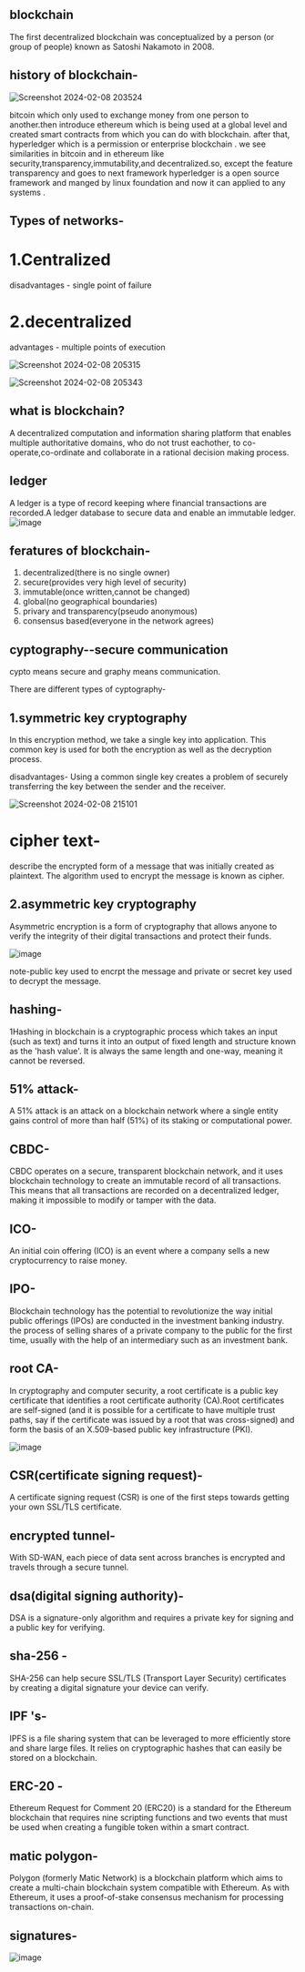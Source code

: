 ## blockchain

The first decentralized blockchain was conceptualized by a person (or group of people) known as Satoshi Nakamoto in 2008.

## history of blockchain-

![Screenshot 2024-02-08 203524](https://github.com/Riyatomar14/blockchain/assets/143107173/a465db94-6530-4d76-b3a5-c22baa83ef9f)

bitcoin which only used to exchange money from one person to another.then introduce ethereum which is being used at a global level and created smart contracts from which you can do with blockchain. after that, hyperledger which is a permission or enterprise blockchain . we see similarities in bitcoin and in ethereum like security,transparency,immutability,and decentralized.so, except the feature transparency and goes to next framework hyperledger is a open source framework and manged by linux foundation and now it can applied to any systems .

## Types of networks-

# 1.Centralized

disadvantages - single point of failure

# 2.decentralized

advantages - multiple points of execution 

![Screenshot 2024-02-08 205315](https://github.com/Riyatomar14/blockchain/assets/143107173/18cce2a2-2801-461e-a2d5-5f2d665604fb)

![Screenshot 2024-02-08 205343](https://github.com/Riyatomar14/blockchain/assets/143107173/4dfc60e6-6bfb-4b1a-9c3e-57ce8d76e4f4)

## what is blockchain?

A decentralized computation and information sharing platform that enables multiple authoritative domains, who do not trust eachother, to co-operate,co-ordinate and collaborate in a rational decision making process.

## ledger

A ledger is a type of record keeping where financial transactions are recorded.A ledger database to secure data and enable an immutable ledger.
![image](https://github.com/Riyatomar14/blockchain/assets/143107173/35bda7cb-8325-4fad-9d71-8eb73eaf668d)

## feratures of blockchain-

1. decentralized(there is no single owner)
2. secure(provides very high level of security)
3. immutable(once written,cannot be changed)
4. global(no geographical boundaries)
5. privary and transparency(pseudo anonymous)
6. consensus based(everyone in the network agrees)

## cyptography--secure communication

cypto means secure and graphy means communication. 

There are different types of cyptography-

## 1.symmetric key cryptography

 In this encryption method, we take a single key into application. This common key is used for both the encryption as well as the decryption process. 

 disadvantages-  Using a common single key creates a problem of securely transferring the key between the sender and the receiver.
 
![Screenshot 2024-02-08 215101](https://github.com/Riyatomar14/blockchain/assets/143107173/0eb4cff4-4f82-4bdf-a7cf-2fab3bfd47f3)

# cipher text-

describe the encrypted form of a message that was initially created as plaintext. The algorithm used to encrypt the message is known as cipher. 

## 2.asymmetric key cryptography

Asymmetric encryption is a form of cryptography that allows anyone to verify the integrity of their digital transactions and protect their funds. 

![image](https://github.com/Riyatomar14/blockchain/assets/143107173/fca01a5b-f751-4e5c-b95d-bc4d88efb400)

note-public key used to encrpt the message and private or secret key used to decrypt  the message.

## hashing-

1Hashing in blockchain is a cryptographic process which takes an input (such as text) and turns it into an output of fixed length and structure known as the 'hash value'. It is always the same length and one-way, meaning it cannot be reversed.

## 51% attack-

A 51% attack is an attack on a blockchain network where a single entity gains control of more than half (51%) of its staking or computational power. 

## CBDC-

CBDC operates on a secure, transparent blockchain network, and it uses blockchain technology to create an immutable record of all transactions. This means that all transactions are recorded on a decentralized ledger, making it impossible to modify or tamper with the data.

## ICO-

An initial coin offering (ICO) is an event where a company sells a new cryptocurrency to raise money.

## IPO-

Blockchain technology has the potential to revolutionize the way initial public offerings (IPOs) are conducted in the investment banking industry. 
the process of selling shares of a private company to the public for the first time, usually with the help of an intermediary such as an investment bank.

## root CA-

In cryptography and computer security, a root certificate is a public key certificate that identifies a root certificate authority (CA).Root certificates are self-signed (and it is possible for a certificate to have multiple trust paths, say if the certificate was issued by a root that was cross-signed) and form the basis of an X.509-based public key infrastructure (PKI). 

![image](https://github.com/Riyatomar14/blockchain/assets/143107173/57258e31-a5f4-4b8d-968c-edf4d07619ea)


## CSR(certificate signing request)-

A certificate signing request (CSR) is one of the first steps towards getting your own SSL/TLS certificate.

## encrypted tunnel-

With SD-WAN, each piece of data sent across branches is encrypted and travels through a secure tunnel.

## dsa(digital signing authority)-

DSA is a signature-only algorithm and requires a private key for signing and a public key for verifying. 

## sha-256 -

SHA-256 can help secure SSL/TLS (Transport Layer Security) certificates by creating a digital signature your device can verify. 

## IPF 's-

IPFS is a file sharing system that can be leveraged to more efficiently store and share large files. It relies on cryptographic hashes that can easily be stored on a blockchain.

## ERC-20 -

Ethereum Request for Comment 20 (ERC20) is a standard for the Ethereum blockchain that requires nine scripting functions and two events that must be used when creating a fungible token within a smart contract.

## matic polygon-

Polygon (formerly Matic Network) is a blockchain platform which aims to create a multi-chain blockchain system compatible with Ethereum. As with Ethereum, it uses a proof-of-stake consensus mechanism for processing transactions on-chain.

## signatures-

![image](https://github.com/Riyatomar14/blockchain/assets/143107173/2b1a43f6-2b72-4524-8ba9-ab783183034b)













